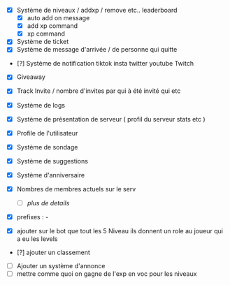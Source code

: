 - [x] Système de niveaux / addxp / remove etc.. leaderboard
  - [x] auto add on message
  - [x] add xp command
  - [x] xp command
- [x] Système de ticket
- [x] Système de message d'arrivée / de personne qui quitte
- [?] Système de notification tiktok insta twitter youtube Twitch
- [x] Giveaway
- [x] Track Invite / nombre d'invites par qui à été invité qui etc
- [x] Système de logs
- [x] Système de présentation de serveur ( profil du serveur stats etc )
- [x] Profile de l'utilisateur
- [x] Système de sondage
- [x] Système de suggestions
- [x] Système d'anniversaire
- [x] Nombres de membres actuels sur le serv
  - [ ] _plus de details_
- [x] prefixes : -

- [x] ajouter sur le bot que tout les 5 Niveau ils donnent un role au joueur qui a eu les levels

- [?] ajouter un classement
- [ ] Ajouter un système d'annonce
- [ ] mettre comme quoi on gagne de l'exp en voc pour les niveaux
